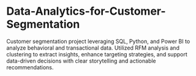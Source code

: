 # Data-Analytics-for-Customer-Segmentation
Customer segmentation project leveraging SQL, Python, and Power BI to analyze behavioral and transactional data. Utilized RFM analysis and clustering to extract insights, enhance targeting strategies, and support data-driven decisions with clear storytelling and actionable recommendations.
